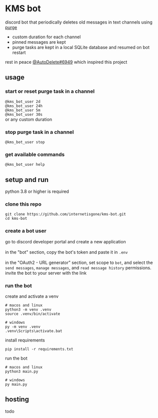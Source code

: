 # KMS bot
discord bot that periodically deletes old messages in text channels using [purge](https://discordpy.readthedocs.io/en/stable/api.html?highlight=purge#discord.TextChannel.purge)<br>
- custom duration for each channel 
- pinned messages are kept
- purge tasks are kept in a local SQLite database and resumed on bot restart<br>

rest in peace [@AutoDelete#6949](https://github.com/riking/AutoDelete) which inspired this project

## usage
### start or reset purge task in a channel
`@kms_bot_user 2d`<br>
`@kms_bot_user 24h`<br>
`@kms_bot_user 5m`<br>
`@kms_bot_user 30s`<br>
or any custom duration 
### stop purge task in a channel
`@kms_bot_user stop`
### get available commands
`@kms_bot_user help`

## setup and run
python 3.8 or higher is required<br>
### clone this repo
```
git clone https://github.com/internetisgone/kms-bot.git
cd kms-bot
```
### create a bot user
go to discord developer portal and create a new application<br><br>
in the "bot" section, copy the bot's token and paste it in `.env`<br><br>
in the "OAuth2 - URL generator" section, set scope to `bot`, and select the `send messages`, `manage messages`, and `read message history` permissions. invite the bot to your server with the link 
### run the bot
create and activate a venv
```
# macos and linux
python3 -m venv .venv
source .venv/bin/activate

# windows
py -m venv .venv
.venv\Scripts\activate.bat
```
install requirements
```
pip install -r requirements.txt
```
run the bot
```
# macos and linux
python3 main.py

# windows
py main.py
```

## hosting
todo